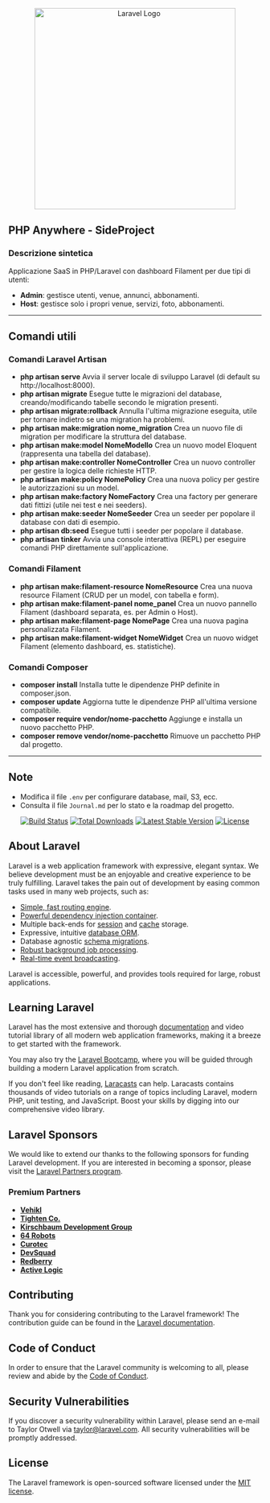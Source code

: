 <p align="center"><a href="https://laravel.com" target="_blank"><img src="https://raw.githubusercontent.com/laravel/art/master/logo-lockup/5%20SVG/2%20CMYK/1%20Full%20Color/laravel-logolockup-cmyk-red.svg" width="400" alt="Laravel Logo"></a></p>

## PHP Anywhere - SideProject

### Descrizione sintetica

Applicazione SaaS in PHP/Laravel con dashboard Filament per due tipi di utenti:

-   **Admin**: gestisce utenti, venue, annunci, abbonamenti.
-   **Host**: gestisce solo i propri venue, servizi, foto, abbonamenti.

---

## Comandi utili

### Comandi Laravel Artisan

-   **php artisan serve**
    Avvia il server locale di sviluppo Laravel (di default su http://localhost:8000).
-   **php artisan migrate**
    Esegue tutte le migrazioni del database, creando/modificando tabelle secondo le migration presenti.
-   **php artisan migrate:rollback**
    Annulla l'ultima migrazione eseguita, utile per tornare indietro se una migration ha problemi.
-   **php artisan make:migration nome_migration**
    Crea un nuovo file di migration per modificare la struttura del database.
-   **php artisan make:model NomeModello**
    Crea un nuovo model Eloquent (rappresenta una tabella del database).
-   **php artisan make:controller NomeController**
    Crea un nuovo controller per gestire la logica delle richieste HTTP.
-   **php artisan make:policy NomePolicy**
    Crea una nuova policy per gestire le autorizzazioni su un model.
-   **php artisan make:factory NomeFactory**
    Crea una factory per generare dati fittizi (utile nei test e nei seeders).
-   **php artisan make:seeder NomeSeeder**
    Crea un seeder per popolare il database con dati di esempio.
-   **php artisan db:seed**
    Esegue tutti i seeder per popolare il database.
-   **php artisan tinker**
    Avvia una console interattiva (REPL) per eseguire comandi PHP direttamente sull'applicazione.

### Comandi Filament

-   **php artisan make:filament-resource NomeResource**
    Crea una nuova resource Filament (CRUD per un model, con tabella e form).
-   **php artisan make:filament-panel nome_panel**
    Crea un nuovo pannello Filament (dashboard separata, es. per Admin o Host).
-   **php artisan make:filament-page NomePage**
    Crea una nuova pagina personalizzata Filament.
-   **php artisan make:filament-widget NomeWidget**
    Crea un nuovo widget Filament (elemento dashboard, es. statistiche).

### Comandi Composer

-   **composer install**
    Installa tutte le dipendenze PHP definite in composer.json.
-   **composer update**
    Aggiorna tutte le dipendenze PHP all'ultima versione compatibile.
-   **composer require vendor/nome-pacchetto**
    Aggiunge e installa un nuovo pacchetto PHP.
-   **composer remove vendor/nome-pacchetto**
    Rimuove un pacchetto PHP dal progetto.

---

## Note

-   Modifica il file `.env` per configurare database, mail, S3, ecc.
-   Consulta il file `Journal.md` per lo stato e la roadmap del progetto.

<p align="center">
<a href="https://github.com/laravel/framework/actions"><img src="https://github.com/laravel/framework/workflows/tests/badge.svg" alt="Build Status"></a>
<a href="https://packagist.org/packages/laravel/framework"><img src="https://img.shields.io/packagist/dt/laravel/framework" alt="Total Downloads"></a>
<a href="https://packagist.org/packages/laravel/framework"><img src="https://img.shields.io/packagist/v/laravel/framework" alt="Latest Stable Version"></a>
<a href="https://packagist.org/packages/laravel/framework"><img src="https://img.shields.io/packagist/l/laravel/framework" alt="License"></a>
</p>

## About Laravel

Laravel is a web application framework with expressive, elegant syntax. We believe development must be an enjoyable and creative experience to be truly fulfilling. Laravel takes the pain out of development by easing common tasks used in many web projects, such as:

-   [Simple, fast routing engine](https://laravel.com/docs/routing).
-   [Powerful dependency injection container](https://laravel.com/docs/container).
-   Multiple back-ends for [session](https://laravel.com/docs/session) and [cache](https://laravel.com/docs/cache) storage.
-   Expressive, intuitive [database ORM](https://laravel.com/docs/eloquent).
-   Database agnostic [schema migrations](https://laravel.com/docs/migrations).
-   [Robust background job processing](https://laravel.com/docs/queues).
-   [Real-time event broadcasting](https://laravel.com/docs/broadcasting).

Laravel is accessible, powerful, and provides tools required for large, robust applications.

## Learning Laravel

Laravel has the most extensive and thorough [documentation](https://laravel.com/docs) and video tutorial library of all modern web application frameworks, making it a breeze to get started with the framework.

You may also try the [Laravel Bootcamp](https://bootcamp.laravel.com), where you will be guided through building a modern Laravel application from scratch.

If you don't feel like reading, [Laracasts](https://laracasts.com) can help. Laracasts contains thousands of video tutorials on a range of topics including Laravel, modern PHP, unit testing, and JavaScript. Boost your skills by digging into our comprehensive video library.

## Laravel Sponsors

We would like to extend our thanks to the following sponsors for funding Laravel development. If you are interested in becoming a sponsor, please visit the [Laravel Partners program](https://partners.laravel.com).

### Premium Partners

-   **[Vehikl](https://vehikl.com)**
-   **[Tighten Co.](https://tighten.co)**
-   **[Kirschbaum Development Group](https://kirschbaumdevelopment.com)**
-   **[64 Robots](https://64robots.com)**
-   **[Curotec](https://www.curotec.com/services/technologies/laravel)**
-   **[DevSquad](https://devsquad.com/hire-laravel-developers)**
-   **[Redberry](https://redberry.international/laravel-development)**
-   **[Active Logic](https://activelogic.com)**

## Contributing

Thank you for considering contributing to the Laravel framework! The contribution guide can be found in the [Laravel documentation](https://laravel.com/docs/contributions).

## Code of Conduct

In order to ensure that the Laravel community is welcoming to all, please review and abide by the [Code of Conduct](https://laravel.com/docs/contributions#code-of-conduct).

## Security Vulnerabilities

If you discover a security vulnerability within Laravel, please send an e-mail to Taylor Otwell via [taylor@laravel.com](mailto:taylor@laravel.com). All security vulnerabilities will be promptly addressed.

## License

The Laravel framework is open-sourced software licensed under the [MIT license](https://opensource.org/licenses/MIT).
